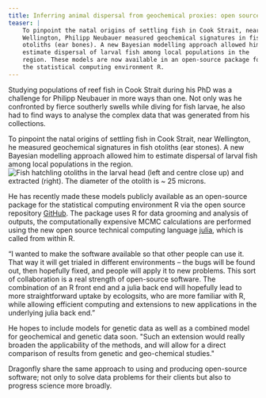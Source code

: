 ```yaml
---
title: Inferring animal dispersal from geochemical proxies: open source R package online
teaser: |    
    To pinpoint the natal origins of settling fish in Cook Strait, near
    Wellington, Philipp Neubauer measured geochemical signatures in fish
    otoliths (ear bones). A new Bayesian modelling approach allowed him to
    estimate dispersal of larval fish among local populations in the
    region. These models are now available in an open-source package for
    the statistical computing environment R.
---
```

 Studying populations of reef fish in Cook Strait during his PhD was a
challenge for Philipp Neubauer in more ways than one. Not only was he
confronted by fierce southerly swells while diving for fish larvae, he
also had to find ways to analyse the complex data that was generated
from his collections.

To pinpoint the natal origins of settling fish in Cook Strait, near
Wellington, he measured geochemical signatures in fish otoliths (ear
stones). A new Bayesian modelling approach allowed him to estimate
dispersal of larval fish among local populations in the region. ![Fish
hatchling otoliths in the larval head (left and centre close up) and
extracted (right). The diameter of the otolith is ~ 25
microns.](../posts/2013-09-11-inferring-animal-dispersal/Triplehead.png)

He has recently made these models publicly available as an open-source
package for the statistical computing environment R via the open
source repository [GitHub](https://github.com/Philipp-Neubauer/PopR).
The package uses R for data grooming and analysis of outputs, the
computationally expensive MCMC calculations are performed using the
new open source technical computing language
[julia](http://julialang.org/), which is called from within R.

“I wanted to make the software available so that other people can use
it. That way it will get trialed in different environments – the bugs
will be found out, then hopefully fixed, and people will apply it to
new problems. This sort of collaboration is a real strength of
open-source software. The combination of an R front end and a julia
back end will hopefully lead to more straightforward uptake by
ecologsits, who are more familiar with R, while allowing efficient
computing and extensions to new applications in the underlying julia
back end.”

He hopes to include models for genetic data as well as a combined
model for geochemical and genetic data soon. "Such an extension would
really broaden the applicability of the methods, and will allow for a
direct comparison of results from genetic and geo-chemical studies."

Dragonfly share the same approach to using and producing open-source
software; not only to solve data problems for their clients but also
to progress science more broadly.
